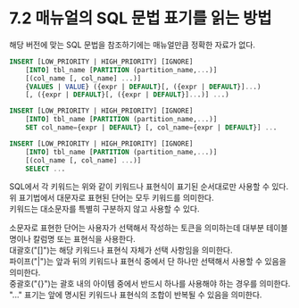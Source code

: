 # 7.2 매뉴얼의 SQL 문법 표기를 읽는 방법

해당 버전에 맞는 SQL 문법을 참조하기에는 매뉴얼만큼 정확한 자료가 없다.

```sql
INSERT [LOW_PRIORITY | HIGH_PRIORITY] [IGNORE]
    [INTO] tbl_name [PARTITION (partition_name,...)]
    [(col_name [, col_name] ...)]
    {VALUES | VALUE} ({expr | DEFAULT}[, ({expr | DEFAULT}]...)
    [, ({expr | DEFAULT}[, ({expr | DEFAULT}]...)] ...)

INSERT [LOW_PRIORITY | HIGH_PRIORITY] [IGNORE]
    [INTO] tbl_name [PARTITION (partition_name,...)]
    SET col_name={expr | DEFAULT} [, col_name={expr | DEFAULT}] ...

INSERT [LOW_PRIORITY | HIGH_PRIORITY] [IGNORE]
    [INTO] tbl_name [PARTITION (partition_name,...)]
    [(col_name [, col_name] ...)]
    SELECT ...
```

SQL에서 각 키워드는 위와 같이 키워드나 표현식이 표기된 순서대로만 사용할 수 있다.  
위 표기법에서 대문자로 표현된 단어는 모두 키워드를 의미한다.  
키워드는 대소문자를 특별히 구분하지 않고 사용할 수 있다.

소문자로 표현한 단어는 사용자가 선택해서 작성하는 토큰을 의미하는데 대부분 테이블명이나 칼럼명 또는 표현식을 사용한다.  
대괄호("[]")는 해당 키워드나 표현식 자체가 선택 사항임을 의미한다.  
파이프("|")는 앞과 뒤의 키워드나 표현식 중에서 단 하나만 선택해서 사용할 수 있음을 의미한다.  
중괄호("{}")는 괄호 내의 아이템 중에서 반드시 하나를 사용해야 하는 경우를 의미한다.  
"..." 표기는 앞에 명시된 키워드나 표현식의 조합이 반복될 수 있음을 의미한다.
